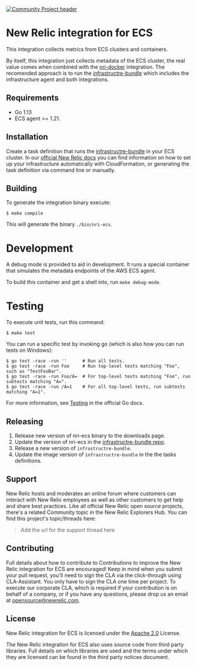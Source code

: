 [![Community Project header](https://github.com/newrelic/open-source-office/raw/master/examples/categories/images/Community_Project.png)](https://github.com/newrelic/open-source-office/blob/master/examples/categories/index.md#community-project)

# New Relic integration for ECS

This integration collects metrics from ECS clusters and containers.

By itself, this integration just collects metadata of the ECS cluster, the
real value comes when combined with the [nri-docker][1] integration. The
recomended approach is to run the [infrastructre-bundle][3] which includes the
infrastructure agent and both integrations.

## Requirements

- Go 1.13
- ECS agent >= 1.21.

## Installation

Create a task definition that runs the [infrastructre-bundle][3] in your ECS
cluster. In our [official New Relic docs][2] you can find information on how to
set up your infrastructure automatically with CloudFormation, or generating the
task definition via command line or manually.

## Building

To generate the integration binary execute:

```
$ make compile
```

This will generate the binary `./bin/nri-ecs`.

# Development

A debug mode is provided to aid in development. It runs a special container
that simulates the metadata endpoints of the AWS ECS agent.

To build this container and get a shell into, run `make debug-mode`.

# Testing

To execute unit tests, run this command:

```
$ make test
```

You can run a specific test by invoking go (which is also how you can run tests on Windows):

```
$ go test -race -run ''      # Run all tests.
$ go test -race -run Foo     # Run top-level tests matching "Foo", such as "TestFooBar".
$ go test -race -run Foo/A=  # For top-level tests matching "Foo", run subtests matching "A=".
$ go test -race -run /A=1    # For all top-level tests, run subtests matching "A=1".
```

For more information, see [Testing][4] in the official Go docs.

## Releasing

1. Release new version of nri-ecs binary to the downloads page.
1. Update the version of nri-ecs in the [infrastructre-bundle repo][3].
1. Release a new version of `infrastructre-bundle`.
1. Update the image version of `infrastructre-bundle` in the the tasks
  definitions.

## Support

New Relic hosts and moderates an online forum where customers can interact with
New Relic employees as well as other customers to get help and share best
practices. Like all official New Relic open source projects, there's a related
Community topic in the New Relic Explorers Hub. You can find this project's
topic/threads here:

>Add the url for the support thread here

## Contributing
Full details about how to contribute to
Contributions to improve the New Relic integration for ECS are encouraged! Keep
in mind when you submit your pull request, you'll need to sign the CLA via the
click-through using CLA-Assistant. You only have to sign the CLA one time per
project.
To execute our corporate CLA, which is required if your contribution is on
behalf of a company, or if you have any questions, please drop us an email at
opensource@newrelic.com.

## License
New Relic integration for ECS is licensed under the [Apache
2.0](http://apache.org/licenses/LICENSE-2.0.txt) License.

The New Relic integration for ECS also uses source code from third party
libraries. Full details on which libraries are used and the terms under which
they are licensed can be found in the third party notices document.

[1]: https://github.com/newrelic/nri-docker
[2]: https://docs.newrelic.com/docs/integrations/elastic-container-service-integration/installation/install-ecs-integration
[3]: https://github.com/newrelic/infrastructure-bundle/blob/master/build/versions#L26
[4]: https://golang.org/pkg/testing/

